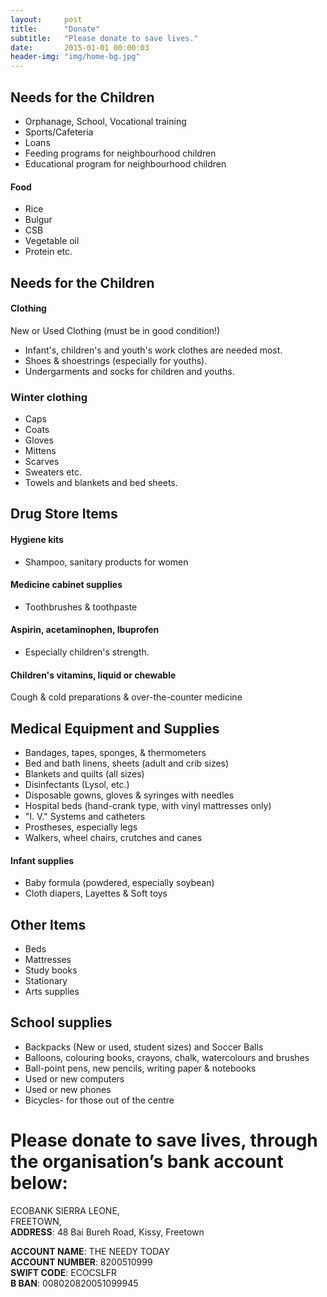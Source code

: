 ```yaml
---
layout:     post
title:      "Donate"
subtitle:   "Please donate to save lives."
date:       2015-01-01 00:00:03
header-img: "img/home-bg.jpg"
---
```


## Needs for the Children

* Orphanage, School, Vocational training
* Sports/Cafeteria
* Loans
* Feeding programs for neighbourhood children
* Educational program for neighbourhood children

#### Food

* Rice
* Bulgur
* CSB
* Vegetable oil
* Protein etc.

## Needs for the Children

#### Clothing
New or Used Clothing (must be in good condition!)

* Infant's, children's and youth's work clothes are needed most.
* Shoes & shoestrings (especially for youths).
* Undergarments and socks for children and youths.

### Winter clothing

* Caps
* Coats
* Gloves
* Mittens
* Scarves
* Sweaters etc.
* Towels and blankets and bed sheets.


## Drug Store Items

#### Hygiene kits

* Shampoo, sanitary products for women

#### Medicine cabinet supplies

* Toothbrushes & toothpaste

#### Aspirin, acetaminophen, Ibuprofen
* Especially children's strength. 

#### Children's vitamins, liquid or chewable

Cough & cold preparations & over-the-counter medicine

## Medical Equipment and Supplies

* Bandages, tapes, sponges, & thermometers
* Bed and bath linens, sheets (adult and crib sizes)
* Blankets and quilts (all sizes)
* Disinfectants (Lysol, etc.)
* Disposable gowns, gloves & syringes with needles
* Hospital beds (hand-crank type, with vinyl mattresses only)
* "I. V." Systems and catheters
* Prostheses, especially legs
* Walkers, wheel chairs, crutches and canes

#### Infant supplies

* Baby formula (powdered, especially soybean)
* Cloth diapers, Layettes & Soft toys

## Other Items

* Beds
* Mattresses
* Study books
* Stationary
* Arts supplies

## School supplies

* Backpacks (New or used, student sizes) and Soccer Balls
* Balloons, colouring books, crayons, chalk, watercolours and brushes
* Ball-point pens, new pencils, writing paper & notebooks
* Used or new computers
* Used or new phones
* Bicycles- for those out of the centre

# Please donate to save lives, through the organisation’s bank account below:

ECOBANK SIERRA LEONE,  
FREETOWN,  
__ADDRESS__: 48 Bai Bureh Road, Kissy, Freetown 


__ACCOUNT NAME__: 	THE NEEDY TODAY  
__ACCOUNT NUMBER__: 8200510999  
__SWIFT CODE__: 	ECOCSLFR  
__B BAN__: 		008020820051099945
